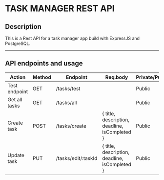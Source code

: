 # TASK MANAGER REST API

## Description

This is a Rest API for a task manager app build with ExpressJS and PostgreSQL.

---

## API endpoints and usage

| Action                                       | Method | Endpoint                           | Req.body                                                                      | Private/Public  |
| -------------------------------------------- | ------ | ---------------------------------- | ----------------------------------------------------------------------------- | --------------- |
| Test endpoint           | GET   | /tasks/test                       |                                      | Public          |
| Get all tasks           | GET   | /tasks/all                       |                                     | Public          |
| Create task           | POST   | /tasks/create                       | { title, description, deadline, isCompleted }                                     | Public          |
| Update task           | PUT   | /tasks/edit/:taskId                       | { title, description, deadline, isCompleted }                                     | Public          |
